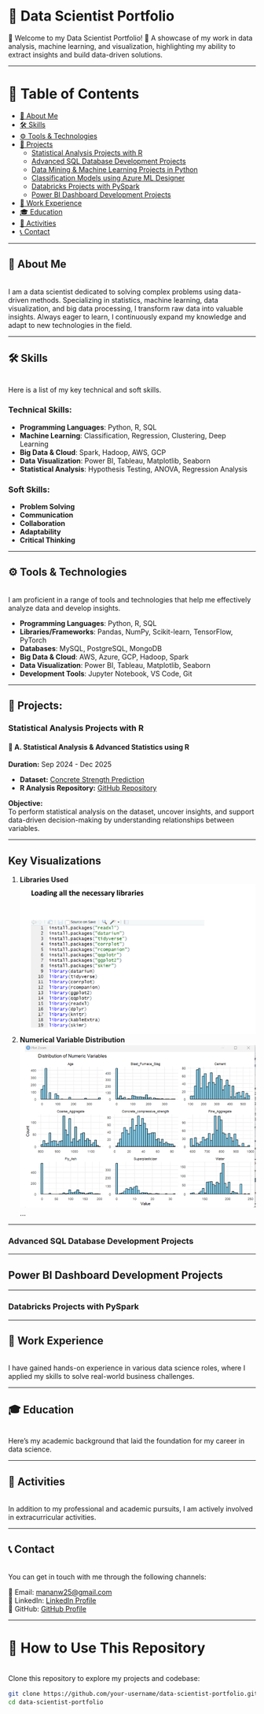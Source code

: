 # 🎯 **Data Scientist Portfolio**  
🌟 Welcome to my Data Scientist Portfolio! 🚀
A showcase of my work in data analysis, machine learning, and visualization, highlighting my ability to extract insights and build data-driven solutions.

---

# 📌 Table of Contents

- [🌟 About Me](#about-me)
- [🛠 Skills](#skills)
- [⚙ Tools & Technologies](#tools-technologies)
- [🚀 Projects](#projects)
  - [Statistical Analysis Projects with R](#statistical-analysis-projects-with-r)
  - [Advanced SQL Database Development Projects](#advanced-sql-database-development-projects)
  - [Data Mining & Machine Learning Projects in Python](#data-mining-machine-learning-projects-in-python)
  - [Classification Models using Azure ML Designer](#classification-models-using-azure-ml-designer)
  - [Databricks Projects with PySpark](#databricks-projects-with-pyspark)
  - [Power BI Dashboard Development Projects](#power-bi-dashboard-development-projects)
- [💼 Work Experience](#work-experience)
- [🎓 Education](#education)
- [🎯 Activities](#activities)
- [📞 Contact](#contact)

---

## 🌟 About Me  
<a id="about-me"></a>  
I am a data scientist dedicated to solving complex problems using data-driven methods. Specializing in statistics, machine learning, data visualization, and big data processing, I transform raw data into valuable insights. Always eager to learn, I continuously expand my knowledge and adapt to new technologies in the field.

---

## 🛠 Skills  
<a id="skills"></a>  
Here is a list of my key technical and soft skills.

### **Technical Skills:**  
- **Programming Languages**: Python, R, SQL  
- **Machine Learning**: Classification, Regression, Clustering, Deep Learning  
- **Big Data & Cloud**: Spark, Hadoop, AWS, GCP  
- **Data Visualization**: Power BI, Tableau, Matplotlib, Seaborn  
- **Statistical Analysis**: Hypothesis Testing, ANOVA, Regression Analysis  

### **Soft Skills:**  
- **Problem Solving**  
- **Communication**  
- **Collaboration**  
- **Adaptability**  
- **Critical Thinking**

---

## ⚙ Tools & Technologies  
<a id="tools-technologies"></a>  
I am proficient in a range of tools and technologies that help me effectively analyze data and develop insights.

- **Programming Languages**: Python, R, SQL  
- **Libraries/Frameworks**: Pandas, NumPy, Scikit-learn, TensorFlow, PyTorch  
- **Databases**: MySQL, PostgreSQL, MongoDB  
- **Big Data & Cloud**: AWS, Azure, GCP, Hadoop, Spark  
- **Data Visualization**: Power BI, Tableau, Matplotlib, Seaborn  
- **Development Tools**: Jupyter Notebook, VS Code, Git

---

## 🚀 Projects:

### Statistical Analysis Projects with R
<a id="statistical-analysis-projects-with-r"></a>

#### 🔹 **A. Statistical Analysis & Advanced Statistics using R**  
**Duration:** Sep 2024 - Dec 2025  

- **Dataset:** [Concrete Strength Prediction](https://www.kaggle.com/datasets/ruchikakumbhar/concrete-strength-prediction)  
- **R Analysis Repository:** [GitHub Repository](https://github.com/mananabbasi/Applied_Statistics_-_Data_Visualisation_)  

**Objective:**  
To perform statistical analysis on the dataset, uncover insights, and support data-driven decision-making by understanding relationships between variables.  

---

## **Key Visualizations**  
1. **Libraries Used**  
   ![Libraries Used](assets/Libraries_used.png)  
2. **Numerical Variable Distribution**  
   ![Numerical Distribution](assets/Distribution_of_Numerical.png)  
...

---

### Advanced SQL Database Development Projects
<a id="advanced-sql-database-development-projects"></a>

---

## **Power BI Dashboard Development Projects**
<a id="power-bi-dashboard-development-projects"></a>

---

### Databricks Projects with PySpark
<a id="databricks-projects-with-pyspark"></a>

---

## 💼 Work Experience  
<a id="work-experience"></a>  
I have gained hands-on experience in various data science roles, where I applied my skills to solve real-world business challenges.

---

## 🎓 Education  
<a id="education"></a>  
Here’s my academic background that laid the foundation for my career in data science.

---

## 🎯 Activities  
<a id="activities"></a>  
In addition to my professional and academic pursuits, I am actively involved in extracurricular activities.

---

## 📞 Contact  
<a id="contact"></a>  
You can get in touch with me through the following channels:

📧 Email: mananw25@gmail.com  
🔗 LinkedIn: [LinkedIn Profile](https://www.linkedin.com/in/abdul-manan-4a685926a/)  
🐙 GitHub: [GitHub Profile](https://github.com/mananabbasi)

---

# 🔧 How to Use This Repository  
<a id="how-to-use-this-repository"></a>  
Clone this repository to explore my projects and codebase:  
```bash
git clone https://github.com/your-username/data-scientist-portfolio.git  
cd data-scientist-portfolio
